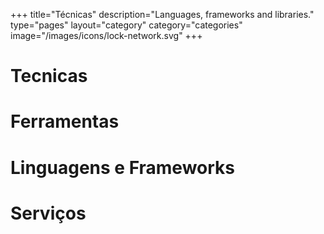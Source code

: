 +++
title="Técnicas"
description="Languages, frameworks and libraries."
type="pages"
layout="category"
category="categories"
image="/images/icons/lock-network.svg"
+++

# Tecnicas

# Ferramentas

# Linguagens e Frameworks

# Serviços